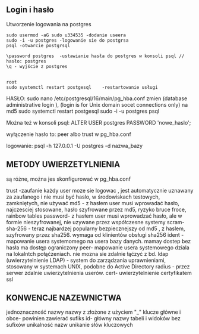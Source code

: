 ## Login i hasło

Utworzenie logowania na postgres
```
sudo usermod -aG sudo u334535 -dodanie useera
sudo -i -u postgres -logowanie sie do postgrsa
psql -otwarcie postgrsql
```

```
\password postgres  -ustawianie hasła do postgres w konsoli psql // hasło: postgres
\q - wyjście z postgres


root
sudo systemctl restart postgesql    -restartowanie usługi
```

HASŁO:
sudo nano /etc/postgresql/16/main/pg_hba.conf
zmien (database administrative login ), (login is for Unix domain socet connections only) na md5
sudo systemctl restart postgesql
sudo -i -u postgres
psql

Można też w konsoli psql:
ALTER USER postgres PASSWORD 'nowe_haslo';

wyłączenie hasło to: peer albo trust w pg_hba.conf


logowanie: psql -h 127.0.0.1 -U postgres -d nazwa_bazy



## METODY UWIERZETYLNIENIA
są różne, można jes skonfigurować w pg_hba.conf

trust -zaufanie każdy user moze sie logowac , jest automatycznie uznawany za zaufanego i nie musi być haslo, w środowiskach testowych, zamkniętych, nie używać
md5 - z hasłem user musi wprowadać hasło, najczesciej stosowane, hasło szyfrowane przez md5, ryzyko bruce froce, rainbow tables
password- z hasłem user musi wprowadzać hasło, ale w formie nieszyfrowanej, nie uzywane przez współczesne systemy
scram-sha-256 - teraz najbardzej popularny bezpiecznejszy od md5 , z haslem, szyfrowany przez sha256. wymaga od klinientów obsługi sha256
ident - mapowanie usera systemomego na usera bazy danych. mamay dostep bez hasła ma dostęp ograniczony
peer- mapowanie usera systemowego dziala na lokalntch połąćzeniach. nie mozna sie zdalnie łąćzyć z bd.
ldap (uwierzytelnienie LDAP) - system do zarządzania uprawnieniami, stosowany w systemach UNIX, podobne do Active Directory
radius - przez serwer zdalnie uwierzytelnienia userów.
cert- uwierzytelnienie certyfikatem ssl

## KONWENCJE NAZEWNICTWA
jednoznaczność nazwy
nazwy z złożone z użyciem "_"
klucze główne i obce- powinien zawierać sufiks id- główny
nazwy tabeli i widoków bez sufixów
unikalność nazw
unikanie słów kluczowych



